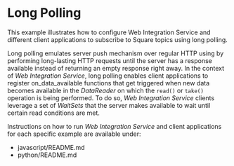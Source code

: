 # Long Polling
This example illustrates how to configure Web Integration Service and different
client applications to subscribe to Square topics using long polling.

Long polling emulates server push mechanism over regular HTTP using by
performing long-lasting HTTP requests until the server has a response
available instead of returning an empty response right away. In the context
of _Web Integration Service_, long polling enables client applications to
register on_data_available functions that get triggered when new data
becomes available in the _DataReader_ on which the ``read()`` or ``take()``
operation is being performed. To do so, _Web Integration Service_ clients
leverage a set of *WaitSets* that the server makes available to wait until
certain read conditions are met.


Instructions on how to run _Web Integration Service_ and client applications
for each specific example are available under:

* javascript/README.md
* python/README.md
